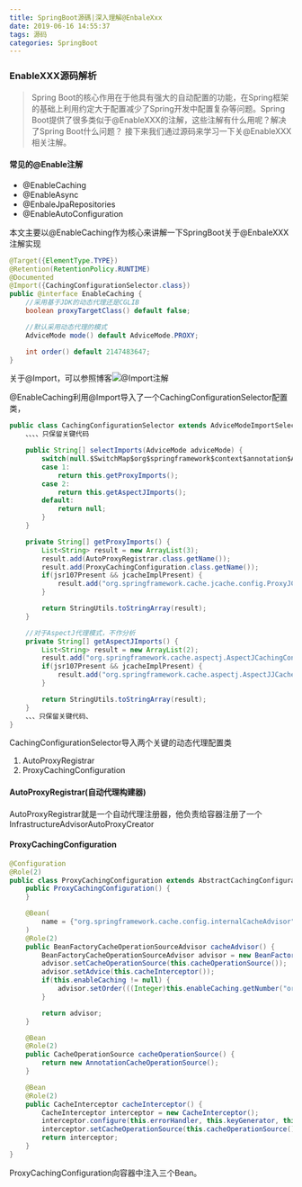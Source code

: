 ```yaml
---
title: SpringBoot源碼|深入理解@EnbaleXxx
date: 2019-06-16 14:55:37
tags: 源码
categories: SpringBoot 
---
```


### EnableXXX源码解析

> Spring Boot的核心作用在于他具有强大的自动配置的功能，在Spring框架的基础上利用约定大于配置减少了Spring开发中配置复杂等问题。Spring Boot提供了很多类似于@EnableXXX的注解，这些注解有什么用呢？解决了Spring Boot什么问题？ 接下来我们通过源码来学习一下关@EnableXXX相关注解。

#### 常见的@Enable注解
+ @EnableCaching
+ @EnableAsync
+ @EnbaleJpaRepositories
+ @EnableAutoConfiguration

本文主要以@EnableCaching作为核心来讲解一下SpringBoot关于@EnbaleXXX注解实现

```java
@Target({ElementType.TYPE})
@Retention(RetentionPolicy.RUNTIME)
@Documented
@Import({CachingConfigurationSelector.class})
public @interface EnableCaching {
    //采用基于JDK的动态代理还是CGLIB
    boolean proxyTargetClass() default false;

    //默认采用动态代理的模式
    AdviceMode mode() default AdviceMode.PROXY;

    int order() default 2147483647;
}
```
关于@Import，可以参照博客![@Import注解](http://shawnyou.tech/2019/06/15/Spring-boot/import/#more)

@EnableCaching利用@Import导入了一个CachingConfigurationSelector配置类，

```java
public class CachingConfigurationSelector extends AdviceModeImportSelector<EnableCaching> {
    、、、、只保留关键代码

    public String[] selectImports(AdviceMode adviceMode) {
        switch(null.$SwitchMap$org$springframework$context$annotation$AdviceMode[adviceMode.ordinal()]) {
        case 1:
            return this.getProxyImports();
        case 2:
            return this.getAspectJImports();
        default:
            return null;
        }
    }

    private String[] getProxyImports() {
        List<String> result = new ArrayList(3);
        result.add(AutoProxyRegistrar.class.getName());
        result.add(ProxyCachingConfiguration.class.getName());
        if(jsr107Present && jcacheImplPresent) {
            result.add("org.springframework.cache.jcache.config.ProxyJCacheConfiguration");
        }

        return StringUtils.toStringArray(result);
    }

    //对于AspectJ代理模式，不作分析
    private String[] getAspectJImports() {
        List<String> result = new ArrayList(2);
        result.add("org.springframework.cache.aspectj.AspectJCachingConfiguration");
        if(jsr107Present && jcacheImplPresent) {
            result.add("org.springframework.cache.aspectj.AspectJJCacheConfiguration");
        }

        return StringUtils.toStringArray(result);
    }
    、、、只保留关键代码、
}
```

CachingConfigurationSelector导入两个关键的动态代理配置类
1. AutoProxyRegistrar 
2. ProxyCachingConfiguration 

#### AutoProxyRegistrar(自动代理构建器)
AutoProxyRegistrar就是一个自动代理注册器，他负责给容器注册了一个InfrastructureAdvisorAutoProxyCreator
#### ProxyCachingConfiguration

```java
@Configuration
@Role(2)
public class ProxyCachingConfiguration extends AbstractCachingConfiguration {
    public ProxyCachingConfiguration() {
    }

    @Bean(
        name = {"org.springframework.cache.config.internalCacheAdvisor"}
    )
    @Role(2)
    public BeanFactoryCacheOperationSourceAdvisor cacheAdvisor() {
        BeanFactoryCacheOperationSourceAdvisor advisor = new BeanFactoryCacheOperationSourceAdvisor();
        advisor.setCacheOperationSource(this.cacheOperationSource());
        advisor.setAdvice(this.cacheInterceptor());
        if(this.enableCaching != null) {
            advisor.setOrder(((Integer)this.enableCaching.getNumber("order")).intValue());
        }

        return advisor;
    }

    @Bean
    @Role(2)
    public CacheOperationSource cacheOperationSource() {
        return new AnnotationCacheOperationSource();
    }

    @Bean
    @Role(2)
    public CacheInterceptor cacheInterceptor() {
        CacheInterceptor interceptor = new CacheInterceptor();
        interceptor.configure(this.errorHandler, this.keyGenerator, this.cacheResolver, this.cacheManager);
        interceptor.setCacheOperationSource(this.cacheOperationSource());
        return interceptor;
    }
}
```
ProxyCachingConfiguration向容器中注入三个Bean。










